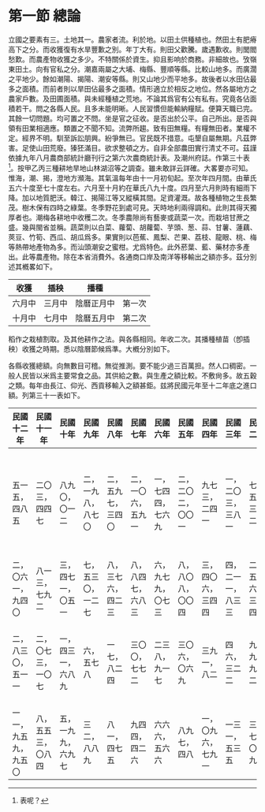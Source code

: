 # 第一節    總論

立國之要素有三。土地其一。農家者流。利於地。以田土供種植也。然田土有肥瘠高下之分。而收獲復有水旱豐歉之別。年丁大有。則田父歡騰。歲遇歉收。則閭閻愁歎。而農產物收獲之多少。不特關係於資生。抑且影响於商務。非細故也。攷嶺東田土。向有官私之分。潮嘉兩屬之大埔、梅縣、豐順等縣。比較山地多。而廣濶之平地少。餘如潮陽、揭陽、潮安等縣。則又山地少而平地多。故後者以水田佔最多之面積。而前者則以旱田佔最多之面積。情形適立於相反之地位。然各屬地方之農家戶數。及田圃面積。與未經種植之荒地。不論其爲官有公有私有。究竟各佔面積若干。問之各縣人民。且多未能明晰。人民習慣但能輸納糧賦。便算天職已完。其餘一切問題。均可置之不問。坐是官之征收。是否出於公平。自己所出。是否與領有田業相適應。類置之不聞不知。流弊所趨。致有田無糧。有糧無田者。業權不定。經界不明。馴至訴訟朋興。紛爭無已。官民既不措意。屯墾自屬無期。凡茲弊害。足使山田荒廢。獉狉滿目。欲求整頓之方。自非全部農田實行清丈不可。茲謹依據九年八月農商部統計廳刊行之第六次農商統計表。及潮州府誌。作第三十表[^43]。按甲乙丙三種耕地旱地山林湖沼等之調查。雖未敢詳云詳確。大畧要亦可知。惟海，潮、揭，澄地方瀕海。其氣溫每年由十一月初旬起。至次年四月間。由華氏五六十度至七十度左右。六月至十月約在華氏八九十度。四月至六月則時有細雨下降。加以地質肥沃。韓江、揭陽江等又縱橫其間。足資灌溉。故各種植物之生長繁茂。樹木保有四時之綠葉。冬季野花到處可見。天時地利兩得調和。此則其得天獨厚者也。潮梅各耕地中收穫二次。冬季農隙尚有藝麥或蔬菜一次。而栽培甘蔗之盛。幾與閩省並稱。蔬菜則以白菜、蘿蔔、胡蘿蔔、芋頭、葱、蒜、甘薯、蓮藕、莢豆、竹筍、西瓜、胡瓜爲多。果實則以芭蕉、鳳梨、芒果、荔枝、龍眼、桃、梅等熱帶地產物為多。而汕頭潮安之蜜柑。尤爲特色。此外菸葉、藍、藥材亦多產出。此等農產物。除在本省消費外。各通商口岸及南洋等移輸出之額亦多。茲分別述其槪畧如下。

| 收獲   | 插秧   | 播種       |        |
|--------|--------|------------|--------|
| 六月中 | 三月中 | 陰曆正月中 | 第一次 |
| 十月中 | 七月中 | 陰曆五月中 | 第二次 |

稻作之栽植割取。及其他耕作之法。與各縣相同。年收二次。其播種植苗（卽插秧）收獲之時期。悉以陰曆節候爲準。大槪分別如下。

各縣收獲總額。向無數目可稽。無從推測。要不能少過三百萬担。然人口稠密。一般人民皆以米爲主要常食之品。其供給之數。與生產之額比較。不敷尙多。故五穀之類。每年由長江、仰光、西貢移輸入之額甚鉅。兹將民國元年至十二年底之進口額。列第三十一表如下。

| 民國十二年           | 民國十一年         | 民國十年           | 民國九年           | 民國八年           | 民國七年           | 民國六年           | 民國五年           | 民國四年           | 民國三年           | 民國二年           | 民國元年           |   年次 |      類別              |
|----------------------|--------------------|--------------------|--------------------|--------------------|--------------------|--------------------|--------------------|--------------------|--------------------|--------------------|--------------------|------------|--------------------|
| 五一五，四八五       | 二〇三，四四七     | 八九〇，〇一二     | 二，一九八，八七〇 | 二，五九七，三四〇 | 二，一〇六，五九一 | 一，七四四，七六九 | 二，二〇二，〇〇一 | 九七三，二四一     | 一，二〇三，三八一 | 七四五，三〇二     | 二，四四三，九五二 | 數量       | 由蕪湖漢口移入之數 |
| 二，〇六一，九四〇   | 八一三，七九二     | 三，四七一，〇五一 | 七，五三〇，一二七 | 八，三七六，四二三 | 八，八四七，六八三 | 六，九七九，〇七三 | 八，八〇八，〇〇四 | 三，四〇六，三四四 | 四，二一一，八三三 | 二，五五六，三八四 | 九，四五〇，七六二 | 價值       |                    |
| 二，八三〇，五一一   | 二，〇七三，一〇七 | 一，四三一，六八九 | 六，五七八         | 一七，八二四       | 三〇〇，七七二     | 二三八，九一七     | 三〇六，〇六九     | 三九一，八二       | 四六，三二二       | 九九，九四二       | 一六五，五四三     | 數量       | 由外國輸入之數     |
| 一一，九五九，九五〇 | 八，五五三，〇八四 | 五，一九九，六九七 | 三二，八八九       | 八一，四七五       | 九四四，四二六     | 六六六，五六六     | 八九七，四八       | 一，〇九六，七九一 | 一三一，五三五     | 三一七，〇一九     | 一，〇七〇，三八九 | 價值       |                    |

[^43]: 表呢？
